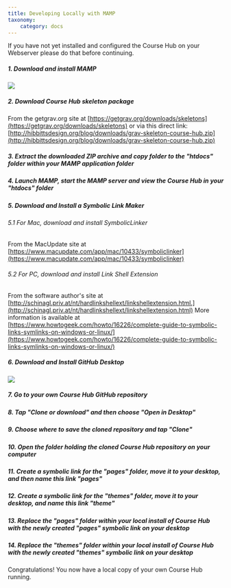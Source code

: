 ```yaml
---
title: Developing Locally with MAMP
taxonomy:
    category: docs
---
```


If you have not yet installed and configured the Course Hub on your Webserver please do that before continuing.

##### 1. Download and install MAMP

![][1]

[1]: ../../images/course-hub-with-git-sync---desktop-development/download-and-install-mamp.png

##### 2. Download Course Hub skeleton package

From the getgrav.org site at [https://getgrav.org/downloads/skeletons](https://getgrav.org/downloads/skeletons) or via this direct link: [http://hibbittsdesign.org/blog/downloads/grav-skeleton-course-hub.zip](http://hibbittsdesign.org/blog/downloads/grav-skeleton-course-hub.zip)

##### 3. Extract the downloaded ZIP archive and copy folder to the "htdocs" folder within your MAMP application folder

##### 4. Launch MAMP, start the MAMP server and view the Course Hub in your "htdocs" folder

##### 5. Download and Install a Symbolic Link Maker

###### 5.1 For Mac, download and install SymbolicLinker

From the MacUpdate site at [https://www.macupdate.com/app/mac/10433/symboliclinker](https://www.macupdate.com/app/mac/10433/symboliclinker)

###### 5.2 For PC, download and install Link Shell Extension

From the software author's site at [http://schinagl.priv.at/nt/hardlinkshellext/linkshellextension.html.](http://schinagl.priv.at/nt/hardlinkshellext/linkshellextension.html) More information is available at [https://www.howtogeek.com/howto/16226/complete-guide-to-symbolic-links-symlinks-on-windows-or-linux/](https://www.howtogeek.com/howto/16226/complete-guide-to-symbolic-links-symlinks-on-windows-or-linux/)

##### 6. Download and Install GitHub Desktop

![][2]

[2]: ../../images/course-hub-with-git-sync---desktop-development/download-and-install-github-desktop.png

##### 7. Go to your own Course Hub GitHub repository

##### 8. Tap "Clone or download" and then choose "Open in Desktop"

##### 9. Choose where to save the cloned repository and tap "Clone"

##### 10. Open the folder holding the cloned Course Hub repository on your computer

##### 11. Create a symbolic link for the "pages" folder, move it to your desktop, and then name this link "pages"

##### 12. Create a symbolic link for the "themes" folder, move it to your desktop, and name this link "theme"

##### 13. Replace the "pages" folder within your local install of Course Hub with the newly created "pages" symbolic link on your desktop

##### 14. Replace the "themes" folder within your local install of Course Hub with the newly created "themes" symbolic link on your desktop

Congratulations! You now have a local copy of your own Course Hub running.
